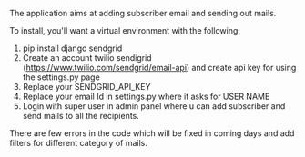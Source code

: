 The application aims at adding subscriber email and sending out mails.

To install, you'll want a virtual environment with the following:

1. pip install django sendgrid 
2. Create an account twilio sendigrid (https://www.twilio.com/sendgrid/email-api) and create api key for using the settings.py page
3. Replace your SENDGRID_API_KEY
4. Replace your email Id in settings.py where it asks for USER NAME
5. Login with super user in admin panel where u can add subscriber and send mails to all the recipients.

There are few errors in the code which will be fixed in coming days and add filters for different category of mails.
